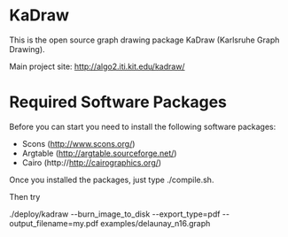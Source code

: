 # KaDraw
This is the open source graph drawing package KaDraw (Karlsruhe Graph Drawing).

Main project site: http://algo2.iti.kit.edu/kadraw/

Required Software Packages
=====

Before you can start you need to install the following software packages:

- Scons (http://www.scons.org/)
- Argtable (http://argtable.sourceforge.net/)
- Cairo (http://http://cairographics.org/)

Once you installed the packages, just type ./compile.sh.

Then try 

./deploy/kadraw --burn_image_to_disk --export_type=pdf --output_filename=my.pdf examples/delaunay_n16.graph 
